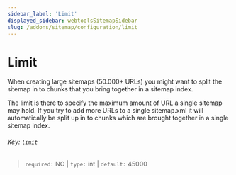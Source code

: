```yaml
---
sidebar_label: 'Limit'
displayed_sidebar: webtoolsSitemapSidebar
slug: /addons/sitemap/configuration/limit
---
```


# Limit

When creating large sitemaps (50.000+ URLs) you might want to split the sitemap in to chunks that you bring together in a sitemap index.

The limit is there to specify the maximum amount of URL a single sitemap may hold. If you try to add more URLs to a single sitemap.xml it will automatically be split up in to chunks which are brought together in a single sitemap index.

###### Key: `limit `

> `required:` NO | `type:` int | `default:` 45000
